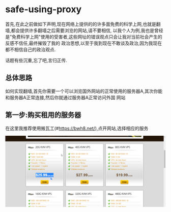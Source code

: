 # safe-using-proxy

首先,在此之前做如下声明,现在网络上提供的的许多面免费的科学上网,也就是翻墙,都会提供许多翻墙之后需要浏览的网站,请不要相信,
以我个人为例,我也是曾经是"免费科学上网"使用的受害者,这些网址的错误观点只会让我对当前社会产生的反感不信任,最终摧毁了我的
政治思想,以至于我到现在不敢谈及政治,因为我现在都不相信自己的政治观点.

话题有些沉重,忘了吧,言归正传.

## 总体思路
如何实现翻墙,首先你需要一个可以浏览国外网站的正常使用的服务器A,其次你能和服务器A正常连接,然后你就通过服务器A正常访问外国
网站

## 第一步:购买租用的服务器

在这里我推荐使用搬瓦工(#https://bwh8.net/),点开网站,选择相应的服务

![alt text](https://github.com/dty717/safe-using-proxy/blob/master/picture/chrome_2019-01-29_08-25-56.png)

